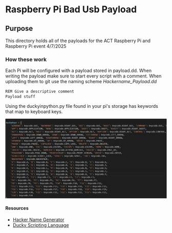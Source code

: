 # Raspberry Pi Bad Usb Payload

## Purpose

This directory holds all of the payloads for the ACT Raspberry Pi and Raspberry Pi event 4/7/2025

### How these work
Each Pi will be configured with a payload stored in payload.dd. When writing the payload make sure to start every script with a comment. When uploading them to git use the naming scheme *Hackername_Payload.dd*

```
REM Give a descriptive comment
Payload stuff
```

Using the duckyinpython.py file found in your pi's storage has keywords that map to keyboard keys.

![Duck Keys](assets/duckKeys.png)




#### Resources
* [Hacker Name Generator](https://www.semanticpen.com/tools/hacker-name-generator)
* [Ducky Scripting Language](https://docs.hak5.org/hak5-usb-rubber-ducky/ducky-script-basics/hello-world)
